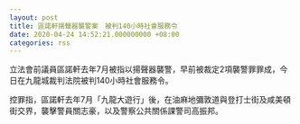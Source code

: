 ```yaml
---
layout: post
title: 區諾軒揚聲器襲警案　被判140小時社會服務令
date: 2020-04-24 14:52:21.000000000 +08:00
categories: rss
---
```


立法會前議員區諾軒去年7月被指以揚聲器襲警，早前被裁定2項襲警罪罪成，今日在九龍城裁判法院被判140小時社會服務令。

控罪指，區諾軒去年7月「九龍大遊行」後，在油麻地彌敦道與登打士街及咸美頓街交界，襲擊警員關志豪，以及警察公共關係課警司高振邦。
